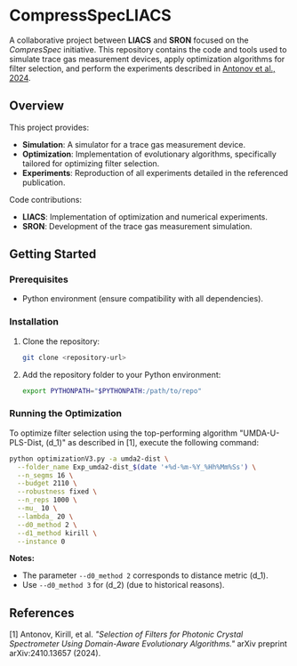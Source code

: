# CompressSpecLIACS

A collaborative project between **LIACS** and **SRON** focused on the *CompresSpec* initiative. This repository contains the code and tools used to simulate trace gas measurement devices, apply optimization algorithms for filter selection, and perform the experiments described in [Antonov et al., 2024](#references).  

## Overview

This project provides:
- **Simulation**: A simulator for a trace gas measurement device.  
- **Optimization**: Implementation of evolutionary algorithms, specifically tailored for optimizing filter selection.  
- **Experiments**: Reproduction of all experiments detailed in the referenced publication.  

Code contributions:
- **LIACS**: Implementation of optimization and numerical experiments.  
- **SRON**: Development of the trace gas measurement simulation.  

## Getting Started

### Prerequisites

- Python environment (ensure compatibility with all dependencies).  

### Installation

1. Clone the repository:  
   ```bash
   git clone <repository-url>
   ```
2. Add the repository folder to your Python environment:  
   ```bash
   export PYTHONPATH="$PYTHONPATH:/path/to/repo"
   ```

### Running the Optimization

To optimize filter selection using the top-performing algorithm "UMDA-U-PLS-Dist, \(d_1\)" as described in [1], execute the following command:  

```bash
python optimizationV3.py -a umda2-dist \
  --folder_name Exp_umda2-dist_$(date '+%d-%m-%Y_%Hh%Mm%Ss') \
  --n_segms 16 \
  --budget 2110 \
  --robustness fixed \
  --n_reps 1000 \
  --mu_ 10 \
  --lambda_ 20 \
  --d0_method 2 \
  --d1_method kirill \
  --instance 0  
```

**Notes:**  
- The parameter `--d0_method 2` corresponds to distance metric \(d_1\).  
- Use `--d0_method 3` for \(d_2\) (due to historical reasons).  

## References

[1] Antonov, Kirill, et al. *"Selection of Filters for Photonic Crystal Spectrometer Using Domain-Aware Evolutionary Algorithms."* arXiv preprint arXiv:2410.13657 (2024).  
